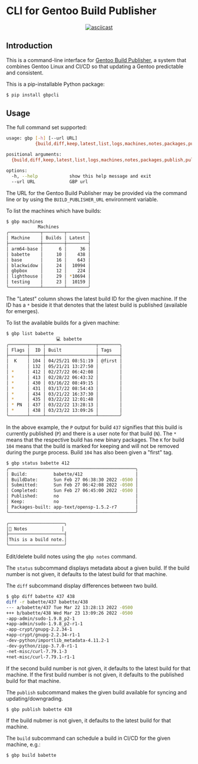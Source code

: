 # CLI for Gentoo Build Publisher

<div align="center">

[![asciicast](https://asciinema.org/a/8oqcjBoC6Miy2MJlqb8gm1UwY.svg)](https://asciinema.org/a/8oqcjBoC6Miy2MJlqb8gm1UwY)

</div>

## Introduction

This is a command-line interface for [Gentoo Build
Publisher](https://github.com/enku/gentoo-build-publisher), a system that
combines Gentoo Linux and CI/CD so that updating a Gentoo predictable and
consistent.

This is a pip-installable Python package:

```bash
$ pip install gbpcli
```

## Usage

The full command set supported:

```bash
usage: gbp [-h] [--url URL]
           {build,diff,keep,latest,list,logs,machines,notes,packages,publish,pull,status} ...

positional arguments:
  {build,diff,keep,latest,list,logs,machines,notes,packages,publish,pull,status}

options:
  -h, --help            show this help message and exit
  --url URL             GBP url
```

The URL for the Gentoo Build Publisher may be provided via the command line or
by using the `BUILD_PUBLISHER_URL` environment variable.

To list the machines which have builds:

```bash
$ gbp machines
            Machines            
╭────────────┬────────┬────────╮
│ Machine    │ Builds │ Latest │
├────────────┼────────┼────────┤
│ arm64-base │      6 │     36 │
│ babette    │     10 │    438 │
│ base       │     16 │    643 │
│ blackwidow │     24 │  10994 │
│ gbpbox     │     12 │    224 │
│ lighthouse │     29 │ *10694 │
│ testing    │     23 │  10159 │
╰────────────┴────────┴────────╯
```
The "Latest" column shows the latest build ID for the given machine. If the ID has a `*`
beside it that denotes that the latest build is published (available for emerges).

To list the available builds for a given machine:

```bash
$ gbp list babette
                   💻 babette               
╭───────┬─────┬───────────────────┬────────╮
│ Flags │  ID │ Built             │ Tags   │
├───────┼─────┼───────────────────┼────────┤
│  K    │ 104 │ 04/25/21 08:51:19 │ @first │
│       │ 132 │ 05/21/21 13:27:50 │        │
│ *     │ 412 │ 02/27/22 06:42:08 │        │
│ *     │ 413 │ 02/28/22 06:43:32 │        │
│ *     │ 430 │ 03/16/22 08:49:15 │        │
│ *     │ 431 │ 03/17/22 08:54:43 │        │
│ *     │ 434 │ 03/21/22 16:37:30 │        │
│ *     │ 435 │ 03/22/22 12:01:48 │        │
│ * PN  │ 437 │ 03/22/22 13:28:13 │        │
│ *     │ 438 │ 03/23/22 13:09:26 │        │
╰───────┴─────┴───────────────────┴────────╯
```

In the above example, the `P` output for build `437` signifies that this build
is currently published (`P`) and there is a user note for that build (`N`).
The `*` means that the respective build has new binary packages. The `K` for
build `104` means that the build is marked for keeping and will not be removed
during the purge process. Build `104` has also been given a "first" tag.

```bash
$ gbp status babette 412
╭────────────────────────────────────────────────╮
│ Build:          babette/412                    │
│ BuildDate:      Sun Feb 27 06:38:30 2022 -0500 │
│ Submitted:      Sun Feb 27 06:42:08 2022 -0500 │
│ Completed:      Sun Feb 27 06:45:00 2022 -0500 │
│ Published:      no                             │
│ Keep:           no                             │
│ Packages-built: app-text/opensp-1.5.2-r7       │
╰────────────────────────────────────────────────╯

╭─────────────────────╮
│📎 Notes             │
├─────────────────────┤
│This is a build note.│
╰─────────────────────╯
```

Edit/delete build notes using the `gbp notes` command.


The `status` subcommand displays metadata about a given build.  If the build
number is not given, it defaults to the latest build for that machine.

The `diff` subcommand display differences between two build.

```bash
$ gbp diff babette 437 438
diff -r babette/437 babette/438
--- a/babette/437 Tue Mar 22 13:28:13 2022 -0500
+++ b/babette/438 Wed Mar 23 13:09:26 2022 -0500
-app-admin/sudo-1.9.8_p2-1
+app-admin/sudo-1.9.8_p2-r1-1
-app-crypt/gnupg-2.2.34-1
+app-crypt/gnupg-2.2.34-r1-1
-dev-python/importlib_metadata-4.11.2-1
-dev-python/zipp-3.7.0-r1-1
-net-misc/curl-7.79.1-3
+net-misc/curl-7.79.1-r1-1
```
If the second build number is not given, it defaults to the latest build for
that machine.  If the first build number is not given, it defaults to the
published build for that machine.

The `publish` subcommand makes the given build available for syncing and
updating/downgrading.

```bash
$ gbp publish babette 438
```

If the build nubmer is not given, it defaults to the latest build for that machine.

The `build` subcommand can schedule a build in CI/CD for the given machine,
e.g.:

```bash
$ gbp build babette
```
